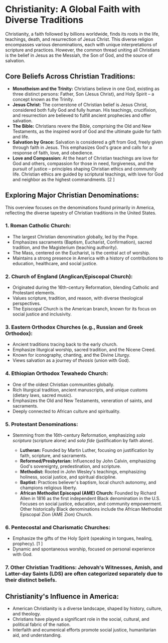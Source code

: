 # Christianity: A Global Faith with Diverse Traditions

Christianity, a faith followed by billions worldwide, finds its roots in the life, teachings, death, and resurrection of Jesus Christ.  This diverse religion encompasses various denominations, each with unique interpretations of scripture and practices. However, the common thread uniting all Christians is the belief in Jesus as the Messiah, the Son of God, and the source of salvation.

## Core Beliefs Across Christian Traditions:

* **Monotheism and the Trinity:**  Christians believe in one God, existing as three distinct persons: Father, Son (Jesus Christ), and Holy Spirit – a concept known as the Trinity.
* **Jesus Christ:**  The cornerstone of Christian belief is Jesus Christ, considered both fully God and fully human. His teachings, crucifixion, and resurrection are believed to fulfill ancient prophecies and offer salvation.
* **The Bible:** Christians revere the Bible, comprising the Old and New Testaments, as the inspired word of God and the ultimate guide for faith and life.
* **Salvation by Grace:**  Salvation is considered a gift from God, freely given through faith in Jesus.  This emphasizes God's grace and calls for a response of faith, love, and obedience.
* **Love and Compassion:** At the heart of Christian teachings are love for God and others, compassion for those in need, forgiveness, and the pursuit of justice – principles shaping Christian ethics and community life.  Christian ethics are guided by scriptural teachings, with love for God and neighbor as the highest commandments. [2 ] 

## Exploring Major Christian Denominations:

 This overview focuses on the denominations found primarily in America, reflecting the diverse tapestry of Christian traditions in the United States.

### **1. Roman Catholic Church:**

* The largest Christian denomination globally, led by the Pope.
* Emphasizes sacraments (Baptism, Eucharist, Confirmation), sacred tradition, and the Magisterium (teaching authority).
* The Mass, centered on the Eucharist, is the central act of worship.
* Maintains a strong presence in America with a history of contributions to education, healthcare, and social justice.

###  **2. Church of England (Anglican/Episcopal Church):**

* Originated during the 16th-century Reformation, blending Catholic and Protestant elements.
* Values scripture, tradition, and reason, with diverse theological perspectives.
* The Episcopal Church is the American branch, known for its focus on social justice and inclusivity.

###  **3. Eastern Orthodox Churches (e.g., Russian and Greek Orthodox):**

* Ancient traditions tracing back to the early church.
* Emphasize liturgical worship, sacred tradition, and the Nicene Creed.
* Known for iconography, chanting, and the Divine Liturgy.
* Views salvation as a journey of *theosis* (union with God).

###  **4. Ethiopian Orthodox Tewahedo Church:**

* One of the oldest Christian communities globally.
* Rich liturgical tradition, ancient manuscripts, and unique customs (dietary laws, sacred music).
* Emphasizes the Old and New Testaments, veneration of saints, and sacraments.
* Deeply connected to African culture and spirituality.

###  **5. Protestant Denominations:**

* Stemming from the 16th-century Reformation, emphasizing *sola scriptura* (scripture alone) and *sola fide* (justification by faith alone).

    * **Lutheran:** Founded by Martin Luther, focusing on justification by faith, scripture, and sacraments.
    * **Reformed/Presbyterian:** Influenced by John Calvin, emphasizing God's sovereignty, predestination, and scripture.
    * **Methodist:**  Rooted in John Wesley's teachings, emphasizing holiness, social justice, and spiritual discipline.
    * **Baptist:**  Practices believer's baptism, local church autonomy, and champions religious liberty.
    * **African Methodist Episcopal (AME) Church:**  Founded by Richard Allen in 1816 as the first independent Black denomination in the U.S. Focuses on social justice, education, and community empowerment. Other historically Black denominations include the African Methodist Episcopal Zion (AME Zion) Church.


###  **6. Pentecostal and Charismatic Churches:**

* Emphasize the gifts of the Holy Spirit (speaking in tongues, healing, prophecy). [1 ] 
* Dynamic and spontaneous worship, focused on personal experience with God.


###  **7. Other Christian Traditions:**  Jehovah's Witnesses, Amish, and Latter-day Saints (LDS) are often categorized separately due to their distinct beliefs.

## Christianity's Influence in America:

* American Christianity is a diverse landscape, shaped by history, culture, and theology.
* Christians have played a significant role in the social, cultural, and political fabric of the nation.
* Interfaith and ecumenical efforts promote social justice, humanitarian aid, and understanding.
